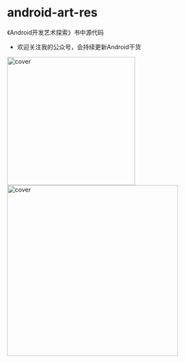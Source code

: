 # android-art-res
《Android开发艺术探索》书中源代码

- 欢迎关注我的公众号，会持续更新Android干货
<img src="http://img.my.csdn.net/uploads/201707/23/1500824251_3475.jpg" width = "300px"  alt="cover" />

<img src="http://218.249.32.138/covers/9787121269394.jpg" width = "400"  alt="cover" />